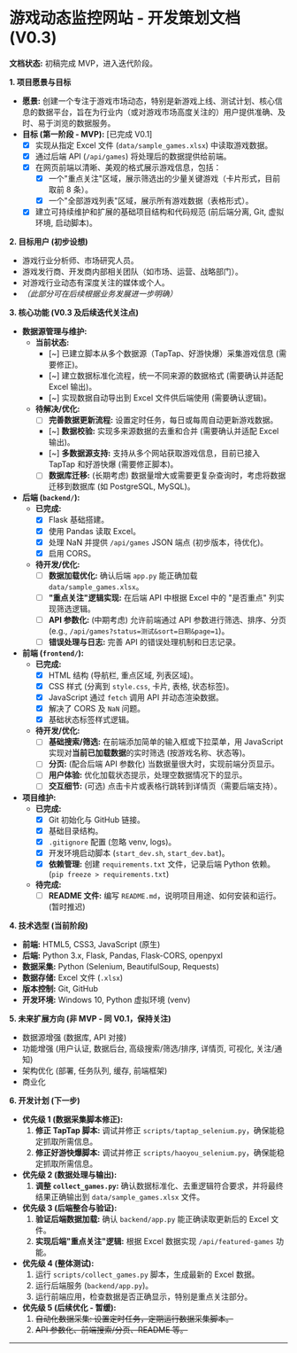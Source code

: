 # 游戏动态监控网站 - 开发策划文档 (V0.3)

**文档状态:** 初稿完成 MVP，进入迭代阶段。

**1. 项目愿景与目标**

*   **愿景:** 创建一个专注于游戏市场动态，特别是新游戏上线、测试计划、核心信息的数据平台，旨在为行业内（或对游戏市场高度关注的）用户提供准确、及时、易于浏览的数据服务。
*   **目标 (第一阶段 - MVP):** [已完成 V0.1]
    *   [X] 实现从指定 Excel 文件 (`data/sample_games.xlsx`) 中读取游戏数据。
    *   [X] 通过后端 API (`/api/games`) 将处理后的数据提供给前端。
    *   [X] 在网页前端以清晰、美观的格式展示游戏信息，包括：
        *   [X] 一个"重点关注"区域，展示筛选出的少量关键游戏（卡片形式，目前取前 8 条）。
        *   [X] 一个"全部游戏列表"区域，展示所有游戏数据（表格形式）。
    *   [X] 建立可持续维护和扩展的基础项目结构和代码规范 (前后端分离, Git, 虚拟环境, 启动脚本)。

**2. 目标用户 (初步设想)**

*   游戏行业分析师、市场研究人员。
*   游戏发行商、开发商内部相关团队（如市场、运营、战略部门）。
*   对游戏行业动态有深度关注的媒体或个人。
*   *（此部分可在后续根据业务发展进一步明确）*

**3. 核心功能 (V0.3 及后续迭代关注点)**

*   **数据源管理与维护:**
    *   **当前状态:** 
        *   [~] 已建立脚本从多个数据源（TapTap、好游快爆）采集游戏信息 (需要修正)。
        *   [~] 建立数据标准化流程，统一不同来源的数据格式 (需要确认并适配 Excel 输出)。
        *   [~] 实现数据自动导出到 Excel 文件供后端使用 (需要确认逻辑)。
    *   **待解决/优化:**
        *   [ ] **完善数据更新流程:** 设置定时任务，每日或每周自动更新游戏数据。
        *   [~] **数据校验:** 实现多来源数据的去重和合并 (需要确认并适配 Excel 输出)。
        *   [~] **多数据源支持:** 支持从多个网站获取游戏信息，目前已接入 TapTap 和好游快爆 (需要修正脚本)。
        *   [ ] **数据库迁移:** (长期考虑) 数据量增大或需要更复杂查询时，考虑将数据迁移到数据库 (如 PostgreSQL, MySQL)。
*   **后端 (`backend/`):**
    *   **已完成:**
        *   [X] Flask 基础搭建。
        *   [X] 使用 Pandas 读取 Excel。
        *   [X] 处理 NaN 并提供 `/api/games` JSON 端点 (初步版本，待优化)。
        *   [X] 启用 CORS。
    *   **待开发/优化:**
        *   [ ] **数据加载优化:** 确认后端 `app.py` 能正确加载 `data/sample_games.xlsx`。
        *   [ ] **"重点关注"逻辑实现:** 在后端 API 中根据 Excel 中的 "是否重点" 列实现筛选逻辑。
        *   [ ] **API 参数化:** (中期考虑) 允许前端通过 API 参数进行筛选、排序、分页 (e.g., `/api/games?status=测试&sort=日期&page=1`)。
        *   [ ] **错误处理与日志:** 完善 API 的错误处理机制和日志记录。
*   **前端 (`frontend/`):**
    *   **已完成:**
        *   [X] HTML 结构 (导航栏, 重点区域, 列表区域)。
        *   [X] CSS 样式 (分离到 `style.css`, 卡片, 表格, 状态标签)。
        *   [X] JavaScript 通过 `fetch` 调用 API 并动态渲染数据。
        *   [X] 解决了 CORS 及 `NaN` 问题。
        *   [X] 基础状态标签样式逻辑。
    *   **待开发/优化:**
        *   [ ] **基础搜索/筛选:** 在前端添加简单的输入框或下拉菜单，用 JavaScript 实现对**当前已加载数据**的实时筛选 (按游戏名称、状态等)。
        *   [ ] **分页:** (配合后端 API 参数化) 当数据量很大时，实现前端分页显示。
        *   [ ] **用户体验:** 优化加载状态提示，处理空数据情况下的显示。
        *   [ ] **交互细节:** (可选) 点击卡片或表格行跳转到详情页（需要后端支持）。
*   **项目维护:**
    *   **已完成:**
        *   [X] Git 初始化与 GitHub 链接。
        *   [X] 基础目录结构。
        *   [X] `.gitignore` 配置 (忽略 venv, logs)。
        *   [X] 开发环境启动脚本 (`start_dev.sh`, `start_dev.bat`)。
        *   [X] **依赖管理:** 创建 `requirements.txt` 文件，记录后端 Python 依赖。(`pip freeze > requirements.txt`)
    *   **待完成:**
        *   [ ] **README 文件:** 编写 `README.md`，说明项目用途、如何安装和运行。(暂时推迟)

**4. 技术选型 (当前阶段)**

*   **前端:** HTML5, CSS3, JavaScript (原生)
*   **后端:** Python 3.x, Flask, Pandas, Flask-CORS, openpyxl
*   **数据采集:** Python (Selenium, BeautifulSoup, Requests)
*   **数据存储:** Excel 文件 (`.xlsx`)
*   **版本控制:** Git, GitHub
*   **开发环境:** Windows 10, Python 虚拟环境 (venv)

**5. 未来扩展方向 (非 MVP - 同 V0.1，保持关注)**

*   数据源增强 (数据库, API 对接)
*   功能增强 (用户认证, 数据后台, 高级搜索/筛选/排序, 详情页, 可视化, 关注/通知)
*   架构优化 (部署, 任务队列, 缓存, 前端框架)
*   商业化

**6. 开发计划 (下一步)**

*   **优先级 1 (数据采集脚本修正):**
    1.  **修正 TapTap 脚本:** 调试并修正 `scripts/taptap_selenium.py`，确保能稳定抓取所需信息。
    2.  **修正好游快爆脚本:** 调试并修正 `scripts/haoyou_selenium.py`，确保能稳定抓取所需信息。
*   **优先级 2 (数据处理与输出):**
    1.  **调整 `collect_games.py`:** 确认数据标准化、去重逻辑符合要求，并将最终结果正确输出到 `data/sample_games.xlsx` 文件。
*   **优先级 3 (后端整合与验证):**
    1.  **验证后端数据加载:** 确认 `backend/app.py` 能正确读取更新后的 Excel 文件。
    2.  **实现后端"重点关注"逻辑:** 根据 Excel 数据实现 `/api/featured-games` 功能。
*   **优先级 4 (整体测试):**
    1.  运行 `scripts/collect_games.py` 脚本，生成最新的 Excel 数据。
    2.  运行后端服务 (`backend/app.py`)。
    3.  运行前端应用，检查数据是否正确显示，特别是重点关注部分。
*   **优先级 5 (后续优化 - 暂缓):**
    1.  ~~自动化数据采集: 设置定时任务，定期运行数据采集脚本。~~
    2.  ~~API 参数化、前端搜索/分页、README 等。~~

--- 
